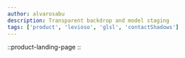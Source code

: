 ```yaml
---
author: alvarosabu
description: Transparent backdrop and model staging
tags: ['product', 'levioso', 'glsl', 'contactShadows']
---
```


::product-landing-page
::
